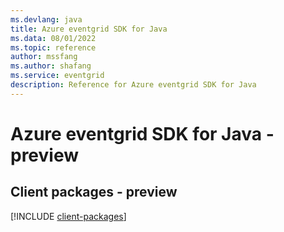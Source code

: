 ```yaml
---
ms.devlang: java
title: Azure eventgrid SDK for Java
ms.data: 08/01/2022
ms.topic: reference
author: mssfang
ms.author: shafang
ms.service: eventgrid
description: Reference for Azure eventgrid SDK for Java
---
```

# Azure eventgrid SDK for Java - preview

## Client packages - preview
[!INCLUDE [client-packages](eventgrid-client-index.md)]